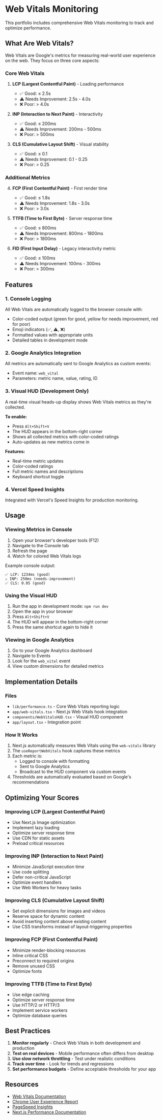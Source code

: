 # Web Vitals Monitoring

This portfolio includes comprehensive Web Vitals monitoring to track and optimize performance.

## What Are Web Vitals?

Web Vitals are Google's metrics for measuring real-world user experience on the web. They focus on three core aspects:

### Core Web Vitals

1. **LCP (Largest Contentful Paint)** - Loading performance
   - ✅ Good: ≤ 2.5s
   - ⚠️ Needs Improvement: 2.5s - 4.0s
   - ❌ Poor: > 4.0s

2. **INP (Interaction to Next Paint)** - Interactivity
   - ✅ Good: ≤ 200ms
   - ⚠️ Needs Improvement: 200ms - 500ms
   - ❌ Poor: > 500ms

3. **CLS (Cumulative Layout Shift)** - Visual stability
   - ✅ Good: ≤ 0.1
   - ⚠️ Needs Improvement: 0.1 - 0.25
   - ❌ Poor: > 0.25

### Additional Metrics

4. **FCP (First Contentful Paint)** - First render time
   - ✅ Good: ≤ 1.8s
   - ⚠️ Needs Improvement: 1.8s - 3.0s
   - ❌ Poor: > 3.0s

5. **TTFB (Time to First Byte)** - Server response time
   - ✅ Good: ≤ 800ms
   - ⚠️ Needs Improvement: 800ms - 1800ms
   - ❌ Poor: > 1800ms

6. **FID (First Input Delay)** - Legacy interactivity metric
   - ✅ Good: ≤ 100ms
   - ⚠️ Needs Improvement: 100ms - 300ms
   - ❌ Poor: > 300ms

## Features

### 1. Console Logging

All Web Vitals are automatically logged to the browser console with:
- Color-coded output (green for good, yellow for needs improvement, red for poor)
- Emoji indicators (✅, ⚠️, ❌)
- Formatted values with appropriate units
- Detailed tables in development mode

### 2. Google Analytics Integration

All metrics are automatically sent to Google Analytics as custom events:
- Event name: `web_vital`
- Parameters: metric name, value, rating, ID

### 3. Visual HUD (Development Only)

A real-time visual heads-up display shows Web Vitals metrics as they're collected.

**To enable:**
- Press `Alt+Shift+V`
- The HUD appears in the bottom-right corner
- Shows all collected metrics with color-coded ratings
- Auto-updates as new metrics come in

**Features:**
- Real-time metric updates
- Color-coded ratings
- Full metric names and descriptions
- Keyboard shortcut toggle

### 4. Vercel Speed Insights

Integrated with Vercel's Speed Insights for production monitoring.

## Usage

### Viewing Metrics in Console

1. Open your browser's developer tools (F12)
2. Navigate to the Console tab
3. Refresh the page
4. Watch for colored Web Vitals logs

Example console output:
```
✅ LCP: 1234ms (good)
⚠️ INP: 250ms (needs-improvement)
✅ CLS: 0.05 (good)
```

### Using the Visual HUD

1. Run the app in development mode: `npm run dev`
2. Open the app in your browser
3. Press `Alt+Shift+V`
4. The HUD will appear in the bottom-right corner
5. Press the same shortcut again to hide it

### Viewing in Google Analytics

1. Go to your Google Analytics dashboard
2. Navigate to Events
3. Look for the `web_vital` event
4. View custom dimensions for detailed metrics

## Implementation Details

### Files

- `lib/performance.ts` - Core Web Vitals reporting logic
- `app/web-vitals.tsx` - Next.js Web Vitals hook integration
- `components/WebVitalsHUD.tsx` - Visual HUD component
- `app/layout.tsx` - Integration point

### How It Works

1. Next.js automatically measures Web Vitals using the `web-vitals` library
2. The `useReportWebVitals` hook captures these metrics
3. Each metric is:
   - Logged to console with formatting
   - Sent to Google Analytics
   - Broadcast to the HUD component via custom events
4. Thresholds are automatically evaluated based on Google's recommendations

## Optimizing Your Scores

### Improving LCP (Largest Contentful Paint)

- Use Next.js Image optimization
- Implement lazy loading
- Optimize server response time
- Use CDN for static assets
- Preload critical resources

### Improving INP (Interaction to Next Paint)

- Minimize JavaScript execution time
- Use code splitting
- Defer non-critical JavaScript
- Optimize event handlers
- Use Web Workers for heavy tasks

### Improving CLS (Cumulative Layout Shift)

- Set explicit dimensions for images and videos
- Reserve space for dynamic content
- Avoid inserting content above existing content
- Use CSS transforms instead of layout-triggering properties

### Improving FCP (First Contentful Paint)

- Minimize render-blocking resources
- Inline critical CSS
- Preconnect to required origins
- Remove unused CSS
- Optimize fonts

### Improving TTFB (Time to First Byte)

- Use edge caching
- Optimize server response time
- Use HTTP/2 or HTTP/3
- Implement service workers
- Optimize database queries

## Best Practices

1. **Monitor regularly** - Check Web Vitals in both development and production
2. **Test on real devices** - Mobile performance often differs from desktop
3. **Use slow network throttling** - Test under realistic conditions
4. **Track over time** - Look for trends and regressions
5. **Set performance budgets** - Define acceptable thresholds for your app

## Resources

- [Web Vitals Documentation](https://web.dev/vitals/)
- [Chrome User Experience Report](https://developers.google.com/web/tools/chrome-user-experience-report)
- [PageSpeed Insights](https://pagespeed.web.dev/)
- [Next.js Performance Documentation](https://nextjs.org/docs/advanced-features/measuring-performance)
